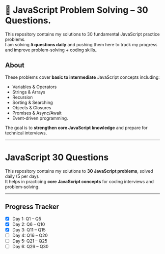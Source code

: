 # 🚀 JavaScript Problem Solving – 30 Questions.

This repository contains my solutions to 30 fundamental JavaScript practice problems.  
I am solving **5 questions daily** and pushing them here to track my progress and improve problem-solving + coding skills..



## About
These problems cover **basic to intermediate** JavaScript concepts including:
- Variables & Operators
- Strings & Arrays
- Recursion
- Sorting & Searching
- Objects & Closures
- Promises & Async/Await
- Event-driven programming.

The goal is to **strengthen core JavaScript knowledge** and prepare for technical interviews.

---

# JavaScript 30 Questions

This repository contains my solutions to **30 JavaScript problems**, solved daily (5 per day).  
It helps in practicing **core JavaScript concepts** for coding interviews and problem-solving.

---

##  Progress Tracker
- [x] Day 1: Q1 – Q5
- [x] Day 2: Q6 – Q10
- [x] Day 3: Q11 – Q15
- [ ] Day 4: Q16 – Q20
- [ ] Day 5: Q21 – Q25
- [ ] Day 6: Q26 – Q30
